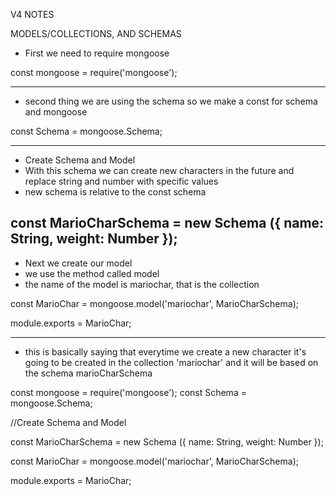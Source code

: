 V4 NOTES 

MODELS/COLLECTIONS, AND SCHEMAS 


- First we need to require mongoose 


const mongoose = require('mongoose');

-------------------------------------------------------------------------------
- second thing we are using the schema so we make a const for schema and mongoose


const Schema = mongoose.Schema;

-------------------------------------------------------------------------------

- Create Schema and Model 
- With this schema we can create new characters in the future and replace string and number with specific values
- new schema is relative to the const schema 

const MarioCharSchema = new Schema ({ 
    name: String,
    weight: Number
});
-------------------------------------------------------------------------------
- Next we create our model
- we use the method called model 
- the name of the model is mariochar, that is the collection 



const MarioChar = mongoose.model('mariochar', MarioCharSchema);

module.exports = MarioChar;


-------------------------------------------------------------------------------
- this is basically saying that everytime we create a new character it's going to be created in the collection 'mariochar' and it will be based on the schema marioCharSchema

const mongoose = require('mongoose');
const Schema = mongoose.Schema;

//Create Schema and Model 

const MarioCharSchema = new Schema ({
    name: String,
    weight: Number
});

const MarioChar = mongoose.model('mariochar', MarioCharSchema);

module.exports = MarioChar;



